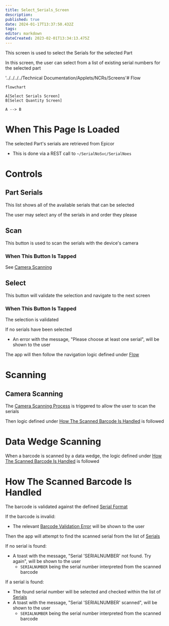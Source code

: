 ```yaml
---
title: Select_Serials_Screen
description: 
published: true
date: 2024-01-17T13:37:50.432Z
tags: 
editor: markdown
dateCreated: 2023-02-01T13:34:13.475Z
---
```


This screen is used to select the Serials for the selected Part

In this screen, the user can select from a list of existing serial numbers for the selected part

'../../../../Technical Documentation/Applets/NCRs/Screens'# Flow
```mermaid
flowchart

A[Select Serials Screen]
B[Select Quantity Screen]

A --> B
```


# When This Page Is Loaded
The selected Part's serials are retrieved from Epicor
- This is done via a REST call to `~/SerialNoSvc/SerialNoes`


# Controls
## Part Serials
This list shows all of the available serials that can be selected

The user may select any of the serials in and order they please


## Scan
This button is used to scan the serials with the device's camera

### When This Button Is Tapped
See [Camera Scanning](#camera-scanning)


## Select
This button will validate the selection and navigate to the next screen

### When This Button Is Tapped
The selection is validated

If no serials have been selected
- An error with the message, "Please choose at least one serial", will be shown to the user

The app will then follow the navigation logic defined under [Flow](#flow)


# Scanning
## Camera Scanning
The [Camera Scanning Process](../../../Scanning.md#camera-scanning) is triggered to allow the user to scan the serials

Then logic defined under [How The Scanned Barcode Is Handled](#how-the-scanned-barcode-is-handled) is followed


# Data Wedge Scanning
When a barcode is scanned by a data wedge, the logic defined under [How The Scanned Barcode Is Handled](#how-the-scanned-barcode-is-handled) is followed


# How The Scanned Barcode Is Handled
The barcode is validated against the defined [Serial Format](../../../Scanning.md#serial-format)

If the barcode is invalid:
- The relevant [Barcode Validation Error](../../../Scanning.md#barcode-validation-errors) will be shown to the user

Then the app will attempt to find the scanned serial from the list of [Serials](#part-serials)

If no serial is found:
- A toast with the message, "Serial 'SERIALNUMBER' not found. Try again", will be shown to the user
	- `SERIALNUMBER` being the serial number interpreted from the scanned barcode

If a serial is found:
- The found serial number will be selected and checked within the list of [Serials](#part-serials)
- A toast with the message, "Serial 'SERIALNUMBER' scanned", will be shown to the user
	- `SERIALNUMBER` being the serial number interpreted from the scanned barcode
